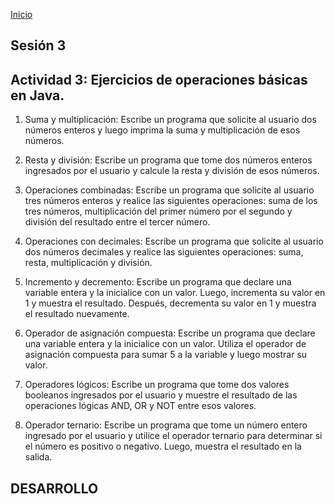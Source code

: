 <!-- No borrar o modificar -->
[Inicio](./index.md)

## Sesión 3 


<!-- Su documentación aquí -->

## Actividad 3: Ejercicios de operaciones básicas en Java.

1. Suma y multiplicación: Escribe un programa que solicite al usuario dos números enteros y luego imprima la suma y multiplicación de esos números.

2. Resta y división: Escribe un programa que tome dos números enteros ingresados por el usuario y calcule la resta y división de esos números.

3. Operaciones combinadas: Escribe un programa que solicite al usuario tres números enteros y realice las siguientes operaciones: suma de los tres números, multiplicación del primer número por el segundo y división del resultado entre el tercer número.

4. Operaciones con decimales: Escribe un programa que solicite al usuario dos números decimales y realice las siguientes operaciones: suma, resta, multiplicación y división.

5.  Incremento y decremento: Escribe un programa que declare una variable entera y la inicialice con un valor. Luego, incrementa su valor en 1 y muestra el resultado. Después, decrementa su valor en 1 y muestra el resultado nuevamente.

6. Operador de asignación compuesta: Escribe un programa que declare una variable entera y la inicialice con un valor. Utiliza el operador de asignación compuesta para sumar 5 a la variable y luego mostrar su valor.

7. Operadores lógicos: Escribe un programa que tome dos valores booleanos ingresados por el usuario y muestre el resultado de las operaciones lógicas AND, OR y NOT entre esos valores.

8. Operador ternario: Escribe un programa que tome un número entero ingresado por el usuario y utilice el operador ternario para determinar si el número es positivo o negativo. Luego, muestra el resultado en la salida.
   
## DESARROLLO









